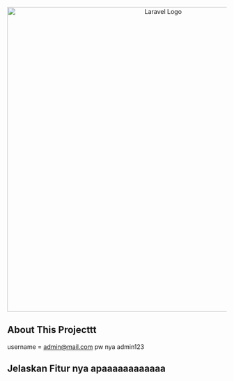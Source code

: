 <p align="center"><a href="https://laravel.com" target="_blank"><img src="public/assets/img/landingpage.PNG" width="700" alt="Laravel Logo"></a></p>

## About This Projecttt
username = admin@mail.com pw nya admin123 

## Jelaskan Fitur nya apaaaaaaaaaaaa